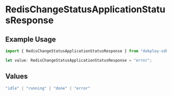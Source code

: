 # RedisChangeStatusApplicationStatusResponse

## Example Usage

```typescript
import { RedisChangeStatusApplicationStatusResponse } from "dokploy-sdk/models/operations";

let value: RedisChangeStatusApplicationStatusResponse = "error";
```

## Values

```typescript
"idle" | "running" | "done" | "error"
```